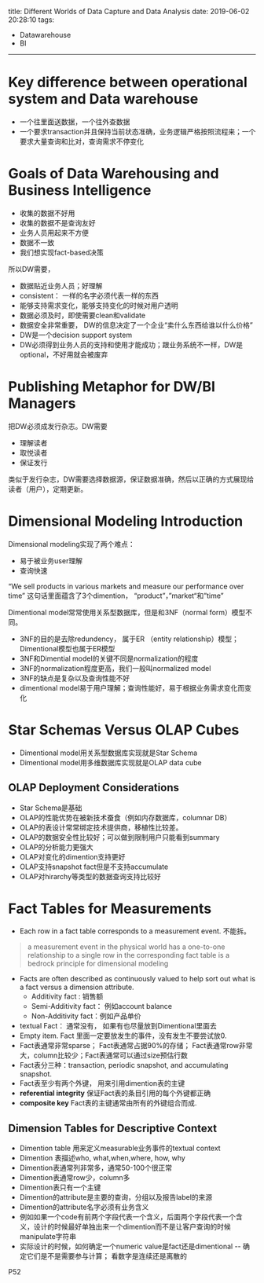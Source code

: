 title: Different Worlds of Data Capture and Data Analysis
date: 2019-06-02 20:28:10
tags:
- Datawarehouse
- BI
---

# Key difference between operational system and Data warehouse

* 一个往里面送数据，一个往外查数据
* 一个要求transaction并且保持当前状态准确，业务逻辑严格按照流程来；一个要求大量查询和比对，查询需求不停变化

# Goals of Data Warehousing and Business Intelligence

* 收集的数据不好用
* 收集的数据不是查询友好
* 业务人员用起来不方便
* 数据不一致
* 我们想实现fact-based决策

所以DW需要，
* 数据贴近业务人员；好理解
* consistent： 一样的名字必须代表一样的东西
* 能够支持需求变化，能够支持变化的时候对用户透明
* 数据必须及时，即使需要clean和validate
* 数据安全非常重要， DW的信息决定了一个企业“卖什么东西给谁以什么价格”
* DW是一个decision support system
* DW必须得到业务人员的支持和使用才能成功；跟业务系统不一样，DW是optional，不好用就会被废弃

# Publishing Metaphor for DW/BI Managers

把DW必须成发行杂志。DW需要

* 理解读者
* 取悦读者
* 保证发行

类似于发行杂志，DW需要选择数据源，保证数据准确，然后以正确的方式展现给读者（用户），定期更新。

# Dimensional Modeling Introduction

Dimensional modeling实现了两个难点：

* 易于被业务user理解
* 查询快速

“We sell products in various markets and measure our performance over time”
这句话里面蕴含了3个dimention， “product”，”market“和”time”

Dimentional model常常使用关系型数据库，但是和3NF（normal form）模型不同。

* 3NF的目的是去除redundency， 属于ER （entity relationship）模型； Dimentional模型也属于ER模型
* 3NF和Dimential model的关键不同是normalization的程度
* 3NF的normalization程度更高，我们一般叫normalized model
* 3NF的缺点是复杂以及查询性能不好
* dimentional model易于用户理解；查询性能好，易于根据业务需求变化而变化

# Star Schemas Versus OLAP Cubes

* Dimentional model用关系型数据库实现就是Star Schema
* Dimentional model用多维数据库实现就是OLAP data cube

## OLAP Deployment Considerations

* Star Schema是基础
* OLAP的性能优势在被新技术蚕食（例如内存数据库，columnar DB）
* OLAP的表设计常常绑定技术提供商，移植性比较差。
* OLAP的数据安全性比较好；可以做到限制用户只能看到summary
* OLAP的分析能力更强大
* OLAP对变化的dimention支持更好
* OLAP支持snapshot fact但是不支持accumulate
* OLAP对hirarchy等类型的数据查询支持比较好

# Fact Tables for Measurements

* Each row in a fact table corresponds to a measurement event. 不能拆。

>  a measurement event in the physical world has a one-to-one
relationship to a single row in the corresponding fact table is a bedrock principle
for dimensional modeling

* Facts are often described as continuously valued to help sort out what is a fact
versus a dimension attribute.
    * Additivity fact : 销售额
    * Semi-Additivity fact： 例如account balance
    * Non-Additivity fact：例如产品单价
* textual Fact： 通常没有， 如果有也尽量放到Dimentional里面去
* Empty item. Fact 里面一定要放发生的事件，没有发生不要尝试放0.
* Fact表通常非常sparse； Fact表通常占据90%的存储； Fact表通常row非常大，column比较少；Fact表通常可以通过size预估行数
* Fact表分三种：transaction, periodic snapshot, and accumulating snapshot.
* Fact表至少有两个外键， 用来引用dimention表的主键
* __referential integrity__ 保证Fact表的条目引用的每个外键都正确
* __composite key__ Fact表的主键通常由所有的外键组合而成.

## Dimension Tables for Descriptive Context

* Dimention table 用来定义measurable业务事件的textual context
* Dimention 表描述who, what,when,where, how, why
* Dimention表通常列非常多，通常50-100个很正常
* Dimention表通常row少，column多
* Dimention表只有一个主键
* Dimention的attribute是主要的查询，分组以及报告label的来源
* Dimention的attribute名字必须有业务含义
* 例如如果一个code有前两个字段代表一个含义，后面两个字段代表一个含义，设计的时候最好单独出来一个dimention而不是让客户查询的时候manipulate字符串
* 实际设计的时候，如何确定一个numeric value是fact还是dimentional -- 确定它们是不是需要参与计算； 看数字是连续还是离散的

P52

